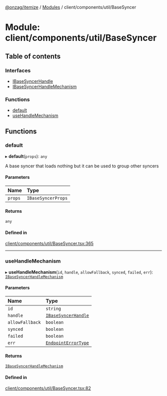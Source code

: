 [@onzag/itemize](../README.md) / [Modules](../modules.md) / client/components/util/BaseSyncer

# Module: client/components/util/BaseSyncer

## Table of contents

### Interfaces

- [IBaseSyncerHandle](../interfaces/client_components_util_BaseSyncer.IBaseSyncerHandle.md)
- [IBaseSyncerHandleMechanism](../interfaces/client_components_util_BaseSyncer.IBaseSyncerHandleMechanism.md)

### Functions

- [default](client_components_util_BaseSyncer.md#default)
- [useHandleMechanism](client_components_util_BaseSyncer.md#usehandlemechanism)

## Functions

### default

▸ **default**(`props`): `any`

A base syncer that loads nothing but it can be used to group other
syncers

#### Parameters

| Name | Type |
| :------ | :------ |
| `props` | `IBaseSyncerProps` |

#### Returns

`any`

#### Defined in

[client/components/util/BaseSyncer.tsx:365](https://github.com/onzag/itemize/blob/73e0c39e/client/components/util/BaseSyncer.tsx#L365)

___

### useHandleMechanism

▸ **useHandleMechanism**(`id`, `handle`, `allowFallback`, `synced`, `failed`, `err`): [`IBaseSyncerHandleMechanism`](../interfaces/client_components_util_BaseSyncer.IBaseSyncerHandleMechanism.md)

#### Parameters

| Name | Type |
| :------ | :------ |
| `id` | `string` |
| `handle` | [`IBaseSyncerHandle`](../interfaces/client_components_util_BaseSyncer.IBaseSyncerHandle.md) |
| `allowFallback` | `boolean` |
| `synced` | `boolean` |
| `failed` | `boolean` |
| `err` | [`EndpointErrorType`](base_errors.md#endpointerrortype) |

#### Returns

[`IBaseSyncerHandleMechanism`](../interfaces/client_components_util_BaseSyncer.IBaseSyncerHandleMechanism.md)

#### Defined in

[client/components/util/BaseSyncer.tsx:82](https://github.com/onzag/itemize/blob/73e0c39e/client/components/util/BaseSyncer.tsx#L82)
